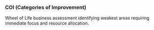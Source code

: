 ### **COI (Categories of Improvement)**

Wheel of Life business assessment identifying weakest areas requiring immediate focus and resource allocation.
